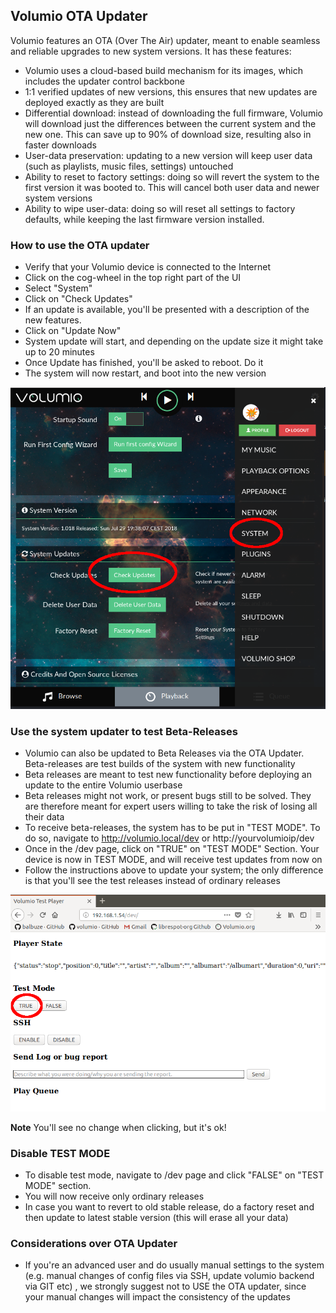 ## Volumio OTA Updater

Volumio features an OTA (Over The Air) updater, meant to enable seamless and reliable upgrades to new system versions. It has these features:

* Volumio uses a cloud-based build mechanism for its images, which includes the updater control backbone
* 1:1 verified updates of new versions, this ensures that new updates are deployed exactly as they are built
* Differential download: instead of downloading the full firmware, Volumio will download just the differences between the current system and the new one. This can save up to 90% of download size, resulting also in faster downloads
* User-data preservation: updating to a new version will keep user data (such as playlists, music files, settings) untouched
* Ability to reset to factory settings: doing so will revert the system to the first version it was booted to. This will cancel both user data and newer system versions
* Ability to wipe user-data: doing so will reset all settings to factory defaults, while keeping the last firmware version installed.

### How to use the OTA updater

* Verify that your Volumio device is connected to the Internet
* Click on the cog-wheel in the top right part of the UI
* Select "System"
* Click on "Check Updates"
* If an update is available, you'll be presented with a description of the new features.
* Click on "Update Now"
* System update will start, and depending on the update size it might take up to 20 minutes
* Once Update has finished, you'll be asked to reboot. Do it
* The system will now restart, and boot into the new version

<img src="./img/update_ota.png">


### Use the system updater to test Beta-Releases

* Volumio can also be updated to Beta Releases via the OTA Updater. Beta-releases are test builds of the system with new functionality
* Beta releases are meant to test new functionality before deploying an update to the entire Volumio userbase
* Beta releases might not work, or present bugs still to be solved. They are therefore meant for expert users willing to take the risk of losing all their data
* To receive beta-releases, the system has to be put in "TEST MODE". To do so, navigate to http://volumio.local/dev or http://yourvolumioip/dev
* Once in the /dev page, click on  "TRUE" on "TEST MODE" Section. Your device is now in TEST MODE, and will receive test updates from now on
* Follow the instructions above to update your system; the only difference is that you'll see the test releases instead of ordinary releases

<img src="./img/test_mode_enable.png">

__Note__ You'll see no change when clicking, but it's ok!

### Disable TEST MODE

* To disable test mode, navigate to /dev page and click "FALSE" on "TEST MODE" section.
* You will now receive only ordinary releases
* In case you want to revert to old stable release, do a factory reset and then update to latest stable version (this will erase all your data)

### Considerations over OTA Updater

* If you're an advanced user and do usually manual settings to the system (e.g. manual changes of config files via SSH, update volumio backend via GIT etc) , we strongly suggest not to USE the OTA updater, since your manual changes will impact the consistency of the updates
